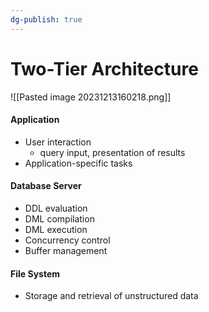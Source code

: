 ```yaml
---
dg-publish: true
---
```

# Two-Tier Architecture
![[Pasted image 20231213160218.png]]
#### Application
* User interaction
	* query input, presentation of results
* Application-specific tasks

#### Database Server
* DDL evaluation
* DML compilation
* DML execution
* Concurrency control
* Buffer management

#### File System
* Storage and retrieval of unstructured data